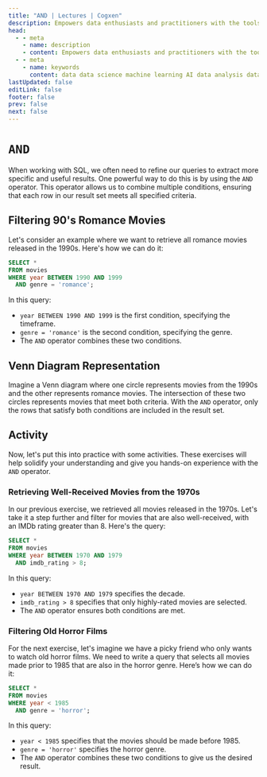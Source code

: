 ```yaml
---
title: "AND | Lectures | Cogxen"
description: Empowers data enthusiasts and practitioners with the tools and knowledge to unlock the potential of data.
head:
  - - meta
    - name: description
    - content: Empowers data enthusiasts and practitioners with the tools and knowledge to unlock the potential of data.
  - - meta
    - name: keywords
      content: data data science machine learning AI data analysis data-driven data enthusiasts data practitioners
lastUpdated: false
editLink: false
footer: false
prev: false
next: false
---
```


# `AND`

When working with SQL, we often need to refine our queries to extract more specific and useful results. One powerful way to do this is by using the `AND` operator. This operator allows us to combine multiple conditions, ensuring that each row in our result set meets all specified criteria.

## Filtering 90's Romance Movies

Let's consider an example where we want to retrieve all romance movies released in the 1990s. Here's how we can do it:

```sql :line-numbers
SELECT *
FROM movies
WHERE year BETWEEN 1990 AND 1999
  AND genre = 'romance';
```

In this query:

- `year BETWEEN 1990 AND 1999` is the first condition, specifying the timeframe.
- `genre = 'romance'` is the second condition, specifying the genre.
- The `AND` operator combines these two conditions.

## Venn Diagram Representation

Imagine a Venn diagram where one circle represents movies from the 1990s and the other represents romance movies. The intersection of these two circles represents movies that meet both criteria. With the `AND` operator, only the rows that satisfy both conditions are included in the result set.

<ImageCard
img_url="https://i.imgur.com/a3p5JIh.png"
caption="Venn Diagram Representation"
copyright_owner="codecademy.com"
:bordered="true"
/>

## Activity

Now, let's put this into practice with some activities. These exercises will help solidify your understanding and give you hands-on experience with the `AND` operator.

### Retrieving Well-Received Movies from the 1970s

In our previous exercise, we retrieved all movies released in the 1970s. Let's take it a step further and filter for movies that are also well-received, with an IMDb rating greater than 8. Here's the query:

```sql :line-numbers
SELECT *
FROM movies
WHERE year BETWEEN 1970 AND 1979
  AND imdb_rating > 8;
```

<!--@include: ../_includes/tables/query-results-from-and.md-->

In this query:

- `year BETWEEN 1970 AND 1979` specifies the decade.
- `imdb_rating > 8` specifies that only highly-rated movies are selected.
- The `AND` operator ensures both conditions are met.

### Filtering Old Horror Films

For the next exercise, let's imagine we have a picky friend who only wants to watch old horror films. We need to write a query that selects all movies made prior to 1985 that are also in the horror genre. Here’s how we can do it:

```sql :line-numbers
SELECT *
FROM movies
WHERE year < 1985
  AND genre = 'horror';
```

<ImageCard
img_url="https://i.imgur.com/EelW9FE.png"
caption="Query Results"
copyright_owner="codecademy.com"
:bordered="true"
/>

In this query:

- `year < 1985` specifies that the movies should be made before 1985.
- `genre = 'horror'` specifies the horror genre.
- The `AND` operator combines these two conditions to give us the desired result.
